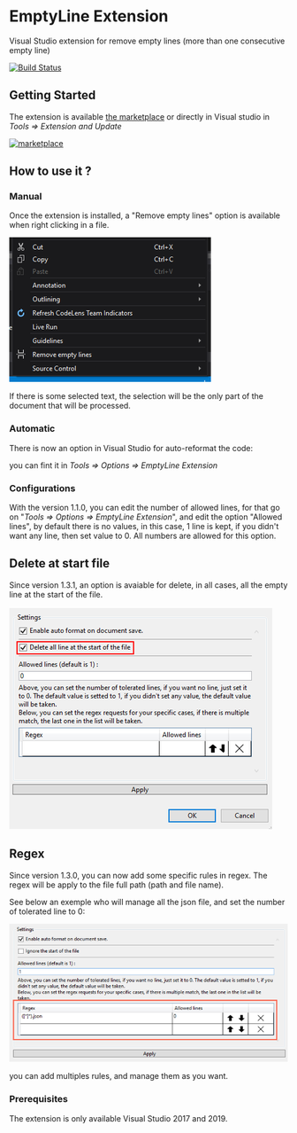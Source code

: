 # EmptyLine Extension

Visual Studio extension for remove empty lines (more than one consecutive empty line)

[![Build Status](https://my-biblipi.visualstudio.com/Plugins/_apis/build/status/EmptyLine%20Extension%20build?branchName=master)](https://my-biblipi.visualstudio.com/Plugins/_build/latest?definitionId=3&branchName=master)

## Getting Started

The extension is available [the marketplace](https://marketplace.visualstudio.com/items?itemName=Mybiblipi.EmptyLineExtention) or directly in Visual studio in *Tools => Extension and Update*

[![marketplace](https://img.shields.io/static/v1?label=Marketplace&message=1.2.0&color=green)](https://marketplace.visualstudio.com/items?itemName=Mybiblipi.EmptyLineExtention)

## How to use it ?

### Manual

Once the extension is installed, a "Remove empty lines" option is available when right clicking in a file.

![Image](/images/readMe_Option_01.png)

If there is some selected text, the selection will be the only part of the document that will be processed.

### Automatic

There is now an option in Visual Studio for auto-reformat the code:

you can fint it in *Tools => Options => EmptyLine Extension*

### Configurations

With the version 1.1.0, you can edit the number of allowed lines, for that go on "*Tools => Options => EmptyLine Extension*", and edit the option "Allowed lines", by default there is no values, in this case, 1 line is kept, if you didn't want any line, then set value to 0. All numbers are allowed for this option.

## Delete at start file

Since version 1.3.1, an option is avaiable for delete, in all cases, all the empty line at the start of the file.

![Image](/images/readMe_Settings_02.png)

## Regex

Since version 1.3.0, you can now add some specific rules in regex. The regex will be apply to the file full path (path and file name).

See below an exemple who will manage all the json file, and set the number of tolerated line to 0:

![Image](/images/readMe_Settings_01.png)

you can add multiples rules, and manage them as you want.

### Prerequisites

The extension is only available Visual Studio 2017 and 2019.
